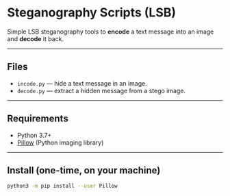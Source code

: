 # Steganography Scripts (LSB)  

Simple LSB steganography tools to **encode** a text message into an image and **decode** it back.

---

## Files
- `incode.py` — hide a text message in an image.  
- `decode.py` — extract a hidden message from a stego image.  

---

## Requirements
- Python 3.7+  
- [Pillow](https://pillow.readthedocs.io/en/stable/) (Python imaging library)

---

## Install (one-time, on your machine)
```bash
python3 -m pip install --user Pillow

